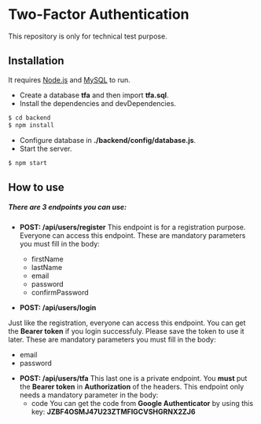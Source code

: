 # Two-Factor Authentication

This repository is only for technical test purpose. 


## Installation

It requires [Node.js](https://nodejs.org/) and [MySQL](https://mysql.com/) to run.
* Create a database __tfa__ and then import __tfa.sql__.
* Install the dependencies and devDependencies.

```sh
$ cd backend
$ npm install
```

* Configure database in __./backend/config/database.js__.
* Start the server.
```sh
$ npm start
```

## How to use
##### There are 3 endpoints you can use:

* __POST: /api/users/register__
This endpoint is for a registration purpose. Everyone can access this endpoint. 
These are mandatory parameters you must fill in the body:
  + firstName
  + lastName
  + email
  + password
  + confirmPassword


* __POST: /api/users/login__

Just like the registration, everyone can access this endpoint. You can get the __Bearer token__ if you login successfuly. 
Please save the token to use it later.
These are mandatory parameters you must fill in the body:
  + email
  + password


* __POST: /api/users/tfa__
This last one is a private endpoint. You __must__ put the __Bearer token__ in __Authorization__ of the headers.
This endpoint only needs a mandatory parameter in the body:
  + code
You can get the code from __Google Authenticator__ by using this key: __JZBF4OSMJ47U23ZTMFIGCVSHGRNX2ZJ6__ 